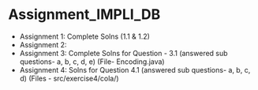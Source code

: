 # Assignment_IMPLI_DB

- Assignment 1: Complete Solns (1.1 & 1.2)
- Assignment 2:
- Assignment 3: Complete Solns for Question - 3.1 
 			(answered sub questions- a, b, c, d, e)
			(File- Encoding.java)
- Assignment 4: Solns for Question 4.1
			(answered sub questions- a, b, c, d)
			(Files - src/exercise4/cola/)
